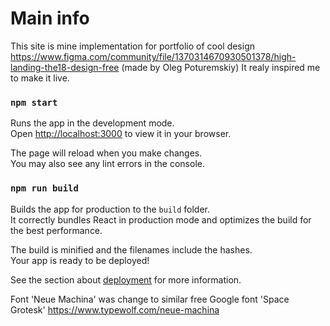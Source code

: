 # Main info

This site is mine implementation for portfolio of cool design https://www.figma.com/community/file/1370314670930501378/high-landing-the18-design-free (made by Oleg Poturemskiy)
It realy inspired me to make it live.

### `npm start`

Runs the app in the development mode.\
Open [http://localhost:3000](http://localhost:3000) to view it in your browser.

The page will reload when you make changes.\
You may also see any lint errors in the console.

### `npm run build`

Builds the app for production to the `build` folder.\
It correctly bundles React in production mode and optimizes the build for the best performance.

The build is minified and the filenames include the hashes.\
Your app is ready to be deployed!

See the section about [deployment](https://facebook.github.io/create-react-app/docs/deployment) for more information.


Font 'Neue Machina' was change to similar free Google font 'Space Grotesk'
https://www.typewolf.com/neue-machina
